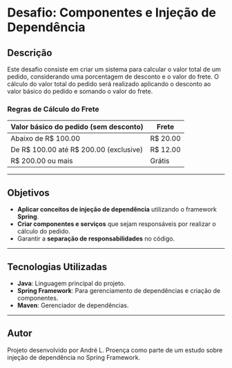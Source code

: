 # Desafio: Componentes e Injeção de Dependência

## Descrição
Este desafio consiste em criar um sistema para calcular o valor total de um pedido, considerando uma porcentagem de desconto e o valor do frete. O cálculo do valor total do pedido será realizado aplicando o desconto ao valor básico do pedido e somando o valor do frete.

### Regras de Cálculo do Frete
| Valor básico do pedido (sem desconto) | Frete |
|---------------------------------------|-------|
| Abaixo de R$ 100.00                   | R$ 20.00 |
| De R$ 100.00 até R$ 200.00 (exclusive) | R$ 12.00 |
| R$ 200.00 ou mais                     | Grátis |

---

## Objetivos
- **Aplicar conceitos de injeção de dependência** utilizando o framework **Spring**.
- **Criar componentes e serviços** que sejam responsáveis por realizar o cálculo do pedido.
- Garantir a **separação de responsabilidades** no código.

---

## Tecnologias Utilizadas
- **Java**: Linguagem principal do projeto.
- **Spring Framework**: Para gerenciamento de dependências e criação de componentes.
- **Maven**: Gerenciador de dependências.

---

## Autor
Projeto desenvolvido por André L. Proença como parte de um estudo sobre injeção de dependência no Spring Framework.
